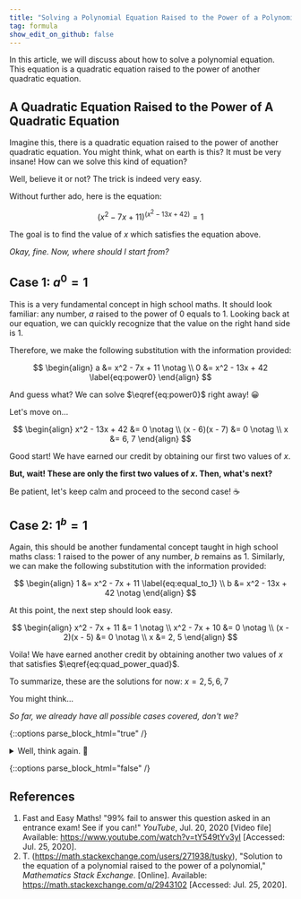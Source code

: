 ```yaml
---
title: "Solving a Polynomial Equation Raised to the Power of a Polynomial Equation?"
tag: formula
show_edit_on_github: false
---
```


In this article, we will discuss about how to solve a polynomial equation. This equation is a quadratic equation raised to the power of another quadratic equation.

<!--more-->

## A Quadratic Equation Raised to the Power of A Quadratic Equation

Imagine this, there is a quadratic equation raised to the power of another quadratic equation. You might think, what on earth is this? It must be very insane! How can we solve this kind of equation?

Well, believe it or not? The trick is indeed very easy.

Without further ado, here is the equation:

$$
\left( x^2 - 7x + 11 \right)^{(x^2 - 13x + 42)} = 1 \label{eq:quad_power_quad}
$$

The goal is to find the value of $x$ which satisfies the equation above.

*Okay, fine. Now, where should I start from?*

## Case 1: $a^0 = 1$

This is a very fundamental concept in high school maths. It should look familiar: any number, $a$ raised to the power of $0$ equals to $1$. Looking back at our equation, we can quickly recognize that the value on the right hand side is $1$.

Therefore, we make the following substitution with the information provided:

$$
\begin{align}
a &= x^2 - 7x + 11 \notag
\\
0 &= x^2 - 13x + 42 \label{eq:power0}
\end{align}
$$

And guess what? We can solve $\eqref{eq:power0}$ right away! 😀

Let's move on...

$$
\begin{align}
x^2 - 13x + 42 &= 0 \notag
\\
(x - 6)(x - 7) &= 0 \notag
\\
x &= 6, 7
\end{align}
$$

Good start! We have earned our credit by obtaining our first two values of $x$.

**But, wait! These are only the first two values of $x$. Then, what's next?**

Be patient, let's keep calm and proceed to the second case! ☕

## Case 2: $1^b = 1$

Again, this should be another fundamental concept taught in high school maths class: $1$ raised to the power of any number, $b$ remains as $1$. Similarly, we can make the following substitution with the information provided:

$$
\begin{align}
1 &= x^2 - 7x + 11 \label{eq:equal_to_1}
\\
b &= x^2 - 13x + 42 \notag
\end{align}
$$

At this point, the next step should look easy.

$$
\begin{align}
x^2 - 7x + 11 &= 1 \notag
\\
x^2 - 7x + 10 &= 0 \notag
\\
(x - 2)(x - 5) &= 0 \notag
\\
x &= 2, 5
\end{align}
$$

Voila! We have earned another credit by obtaining another two values of $x$ that satisfies $\eqref{eq:quad_power_quad}$.

To summarize, these are the solutions for now: $x = 2, 5, 6, 7$

You might think...

*So far, we already have all possible cases covered, don't we?*

{::options parse_block_html="true" /}

<details><summary markdown="span">Well, think again. 🙂</summary>

There is one more case to consider:

**Case 3: $(-1)^{2c} = 1$**

This completes the final piece of puzzle to our solution.

The complete solution should be: $x = 2, 3, 4, 5, 6, 7$

*Amazing! But, how do we know if we are doing it all correct?*

Well, we can always plug in any value from the list back into $\eqref{eq:quad_power_quad}$ to verify our solutions.

Cheerio!

</details>

{::options parse_block_html="false" /}


## References

1. Fast and Easy Maths! "99% fail to answer this question asked in an entrance exam! See if you can!" *YouTube*, Jul. 20, 2020 \[Video file\] Available: https://www.youtube.com/watch?v=tY549tYv3yI \[Accessed: Jul. 25, 2020\].
2. T. (https://math.stackexchange.com/users/271938/tusky), "Solution to the equation of a polynomial raised to the power of a polynomial," *Mathematics Stack Exchange*. \[Online\]. Available: https://math.stackexchange.com/q/2943102 \[Accessed: Jul. 25, 2020\]. 